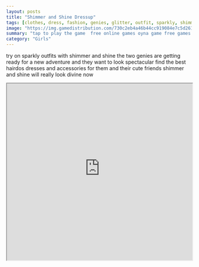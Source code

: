 ```yaml
---
layout: posts
title: "Shimmer and Shine Dressup"
tags: [clothes, dress, fashion, genies, glitter, outfit, sparkly, shimmer, shine, free, online, games, oyna, game, free, games, play, play, games]
image: "https://img.gamedistribution.com/730c2eb4a46b44cc919084e7c5d261b0.jpg"
summary: "tap to play the game  free online games oyna game free games play play games"
category: "Girls"
---
```


try on sparkly outfits with shimmer and shine the two genies are getting ready for a new adventure and they want to look spectacular find the best hairdos dresses and accessories for them and their cute friends shimmer and shine will really look divine now

<iframe width="100%" height="480px;" src="https://html5.gamedistribution.com/730c2eb4a46b44cc919084e7c5d261b0/"></iframe>